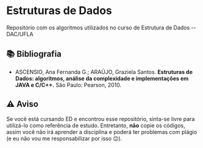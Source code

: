 # Estruturas de Dados
Repositório com os algoritmos utilizados no curso de Estrutura de Dados -- DAC/UFLA

## 📚 Bibliografia
- ASCENSIO, Ana Fernanda G.; ARAÚJO, Graziela Santos. **Estruturas de Dados: algoritmos, análise da complexidade e implementações em JAVA e C/C++.** São Paulo: Pearson, 2010.


## ⚠️ Aviso
Se você está cursando ED e encontrou esse repositório, sinta-se livre para utilizá-lo como referência de estudo. Entretanto, **não** copie os códigos, assim você não irá aprender a disciplina e poderá ter problemas com plágio (e eu não vou me responsabilizar por isso 😉). 
